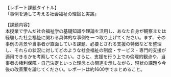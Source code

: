 【レポート課題タイトル】  
「事例を通して考える社会福祉の理論と実践」

【課題内容】  
本授業で学んだ社会福祉学の基礎知識や理論を活用し、あなた自身が観察または経験した社会福祉に関わる具体的な事例を一つ取り上げてください。まず、その事例の背景や当事者が直面している課題、必要とされる支援の特徴などを整理し、それらの状況に対してどのような社会福祉の制度・サービス・専門的支援が適用できるかを考察してください。さらに、支援を行う上での倫理的観点や、当事者の権利保障・自己決定といった理念との関連を示しながら、現状の課題や今後の改善策を論じてください。レポートは約1600字でまとめること。